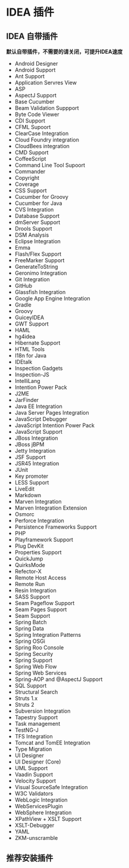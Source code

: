 # IDEA 插件

## IDEA 自带插件

**默认自带插件，不需要的请关闭，可提升IDEA速度**

* Android Designer
* Android Support
* Ant Support
* Application Servres View
* ASP
* AspectJ Support
* Base Cucumber
* Beam Validation Suppport
* Byte Code Viewer
* CDI Support
* CFML Supoort
* ClearCase Integration
* Cloud Foundry integration
* CloudBees integration
* CMD Support
* CoffeeScript
* Command Line Tool Supoort
* Commander
* Copyright
* Coverage
* CSS Support
* Cucumber for Groovy
* Cucumber for Java
* CVS Integration
* Database Support
* dmServer Support
* Drools Support
* DSM Analysis
* Eclipse Integration
* Emma
* Flash/Flex Support
* FreeMarker Support
* GenerateToString
* Geronimo Integration
* Git Integration
* GitHub
* Glassfish Integration
* Google App Engine Integration
* Gradle
* Groovy
* GuiceyIDEA
* GWT Support
* HAML
* hg4idea
* Hibernate Support
* HTML Tools
* I18n for Java
* IDEtalk
* Inspection Gadgets
* Inspection-JS
* IntelliLang
* Intention Power Pack
* J2ME
* JarFinder
* Java EE Integration
* Java Server Pages Integration
* JavaScript Debugger
* JavaScript Intention Power Pack
* JavaScript Support
* JBoss Integration
* JBoss jBPM
* Jetty Integration
* JSF Support
* JSR45 Integration
* JUnit
* Key promoter
* LESS Support
* LiveEdit
* Markdown
* Marven Integration
* Marven Integration Extension
* Osmorc
* Perforce Integration
* Persistence Frameworks Support
* PHP
* Playframework Support
* Plug DevKit
* Properties Support
* QuickJump
* QuirksMode
* Refector-X
* Remote Host Access
* Remote Run
* Resin Integration
* SASS Support
* Seam Pageflow Support
* Seam Pages Support
* Seam Support
* Spring Batch
* Spring Data
* Spring Integration Patterns
* Spring OSGi
* Spring Roo Console
* Spring Security
* Spring Support
* Spring Web Flow
* Spring Web Services
* Spring-AOP and @AspectJ Support
* SQL Support
* Structural Search
* Struts 1.x
* Struts 2
* Subversion Integration
* Tapestry Support
* Task management
* TestNG-J
* TFS Integration
* Tomcat and TomEE Integration
* Type Migration
* UI Designer
* UI Designer (Core)
* UML Support
* Vaadin Support
* Velocity Support
* Visual SourceSafe Integration
* W3C Validators
* WebLogic Integration
* WebServicesPlugin
* WebSphere Integration
* XPathView + XSLT Support
* XSLT-Debugger
* YAML
* ZKM-unscramble


## 推荐安装插件
